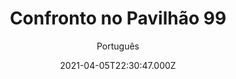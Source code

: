 ---
id: 'bf3fc224-d2a9-45a5-a1a9-accb0f795f92'
type: 'movie' # Filme, Série, Anime
title: "Confronto no Pavilhão 99"
synopsis: ["Um ex-boxeador (Vince Vaughn) que se tornou um contrabandista de drogas acaba sendo preso por causa de um acordo que deu errado. Dentro da cadeia, ele encontra vários de seus inimigos, homens que o obrigam a cometer atos violentos e brutais.",
]
originalTitle: "Brawl in Cell Block 99"
date: '2021-04-05T22:30:47.000Z'
update: '2021-04-05T22:30:47.000Z'
releaseDate: '2017-09-23T03:00:00.000Z'
imdb:
  rating: '7.2' # 8.5
  id: '' # tt0470752
duration: '2h 12m'
trailer:
  urls: [
    '5hfAExhHTMM',
  ]
tags: ['720p', '1080p', '720p']
genre: ['Ação', 'Crime'] #
quality: 'BluRay 720p | 1080p' # BluRay, WEB-DL, HDTV, WEB-DL4K, WEB-DLe
format: 'Mkv | Mp4' # MKV, MP4, TS
audio: 'Português, Inglês' # Dublado, Legendado, Dual Audio, Dub & Leg
subtitle: 'Português' # Português, inglês,
size: '1.01 GB | 1.12 GB | 2.19 GB' # 4.8 GB
audioQuality: 10
videoQuality: 10
directors: []
#  - name: 'Lana Wachowski'
#    image: ''
#  - name: 'Lilly Wachowski'
#    image: ''
cast: []
#  - name: 'Keanu Reeves'
#    image: ''
#    characterName: 'Neo'
writers: []
#  - name: ''
#    image: ''
maturityRating:
  age: '' # L , 10, 12, 14, 16, 18
  topics: [''] # Violence, Illegal drugs, Inappropriate Language, Legal Drugs, Sexual Content, Extreme Violence
###########################################
download:
  
  - url: 'magnet:?xt=urn:btih:24A5D062E20D69213FEEAF9A3C3D57D59178930E&dn=Confronto%20no%20Pavilh%c3%a3o%2099%202018%20%5bBluRay%5d%20%5b720p%5d%20%5bDUAL%5d'
    resolution: '720p' # 720p, 1080p, 4K,
    audio: 'Dual Áudio' # Dublado, Legendado, Dual Audio
    size: '' # 4.8 GB
    quality: '' # BluRay, WEB-DL
    format: '' # MKV
  - url: 'magnet:?xt=urn:btih:A3A5BF3A5F244BC1C0D9331AFBE597A0A51CECC0&dn=Confronto%20no%20Pavilh%c3%a3o%2099%202018%20%5bBluRay%5d%20%5b1080p%5d%20%5bDUAL%5d'
    resolution: '1080p' # 720p, 1080p, 4K,
    audio: 'Dual Áudio' # Dublado, Legendado, Dual Audio
    size: '' # 4.8 GB
    quality: '' # BluRay, WEB-DL
    format: '' # MKV
  - url: 'magnet:?xt=urn:btih:3A7A2509EBEC8F5C467BD9259ADC14BBB2C3E972&dn=Confronto%20no%20Pavilh%c3%a3o%2099%202018%20%5bBluRay%5d%20%5b720p%5d%20%5bMP4%5d%20%5bDUBLADO%5d'
    resolution: '720p' # 720p, 1080p, 4K,
    audio: 'Dublado' # Dublado, Legendado, Dual Audio
    size: '' # 4.8 GB
    quality: '' # BluRay, WEB-DL
    format: '' # MKV
images:
  cover: '/assets/movies/confronto-no-pavilhao-99.jpg'
  background: '/assets/movies/'
---